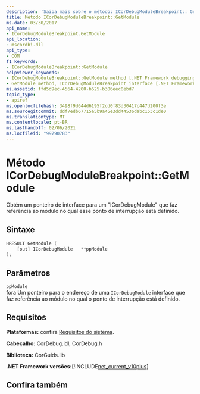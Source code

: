```yaml
---
description: 'Saiba mais sobre o método: ICorDebugModuleBreakpoint:: GetModule'
title: Método ICorDebugModuleBreakpoint::GetModule
ms.date: 03/30/2017
api_name:
- ICorDebugModuleBreakpoint.GetModule
api_location:
- mscordbi.dll
api_type:
- COM
f1_keywords:
- ICorDebugModuleBreakpoint::GetModule
helpviewer_keywords:
- ICorDebugModuleBreakpoint::GetModule method [.NET Framework debugging]
- GetModule method, ICorDebugModuleBreakpoint interface [.NET Framework debugging]
ms.assetid: ffd5d9ec-4564-4200-b625-b306eec0ebd7
topic_type:
- apiref
ms.openlocfilehash: 3498f9d644d6195f2cd0f83d30417c447d200f3e
ms.sourcegitcommit: ddf7edb67715a5b9a45e3dd44536dabc153c1de0
ms.translationtype: MT
ms.contentlocale: pt-BR
ms.lasthandoff: 02/06/2021
ms.locfileid: "99790783"
---
```

# <a name="icordebugmodulebreakpointgetmodule-method"></a>Método ICorDebugModuleBreakpoint::GetModule

Obtém um ponteiro de interface para um "ICorDebugModule" que faz referência ao módulo no qual esse ponto de interrupção está definido.  
  
## <a name="syntax"></a>Sintaxe  
  
```cpp  
HRESULT GetModule (  
    [out] ICorDebugModule   **ppModule  
);  
```  
  
## <a name="parameters"></a>Parâmetros  

 `ppModule`  
 fora Um ponteiro para o endereço de uma `ICorDebugModule` interface que faz referência ao módulo no qual o ponto de interrupção está definido.  
  
## <a name="requirements"></a>Requisitos  

 **Plataformas:** confira [Requisitos do sistema](../../get-started/system-requirements.md).  
  
 **Cabeçalho:** CorDebug.idl, CorDebug.h  
  
 **Biblioteca:** CorGuids.lib  
  
 **.NET Framework versões:**[!INCLUDE[net_current_v10plus](../../../../includes/net-current-v10plus-md.md)]  
  
## <a name="see-also"></a>Confira também
